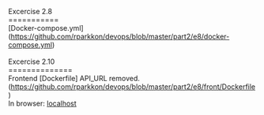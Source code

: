 Excercise 2.8
<BR>===========
<BR>[Docker-compose.yml] (https://github.com/rparkkon/devops/blob/master/part2/e8/docker-compose.yml)
<BR>
<BR>Excercise 2.10
<BR>==============
<BR>Frontend [Dockerfile] API_URL removed. (https://github.com/rparkkon/devops/blob/master/part2/e8/front/Dockerfile)
<BR>In browser: [localhost](https://github.com/rparkkon/devops/blob/master/part2/e8/ex210.png)
